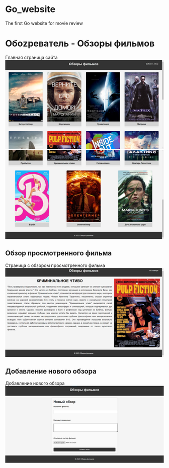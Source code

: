 # Go_website
The first Go website for movie review

# Обоzреватель - Обзоры фильмов

Главная страница сайта
![Главная страница 1](project/go_website/images/readme_1.png)
![Главная страница 2](project/go_website/images/readme_2.png)

## Обзор просмотренного фильма

Страница с обзором просмотренного фильма
![Страница обзора](project/go_website/images/readme_3.png)

## Добавление нового обзора

Добавление нового обзора
![Страница добавления обзора](project/go_website/images/readme_4.png)
